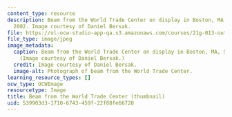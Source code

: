 ```yaml
---
content_type: resource
description: Beam from the World Trade Center on display in Boston, MA, Sept. 11,
  2002. Image courtesy of Daniel Bersak.
file: https://ol-ocw-studio-app-qa.s3.amazonaws.com/courses/21g-013-out-of-ground-zero-catastrophe-and-memory-fall-2005/539903d317106743459f22f88fe66728_21g-013f05-th.jpg
file_type: image/jpeg
image_metadata:
  caption: Beam from the World Trade Center on display in Boston, MA, Sept. 11, 2002.
    (Image courtesy of Daniel Bersak.)
  credit: Image courtesy of Daniel Bersak.
  image-alt: Photograph of beam from the World Trade Center.
learning_resource_types: []
ocw_type: OCWImage
resourcetype: Image
title: Beam from the World Trade Center (thumbnail)
uid: 539903d3-1710-6743-459f-22f88fe66728
---
```

